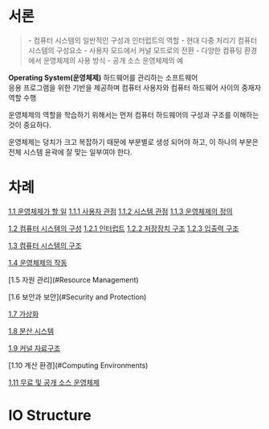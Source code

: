 # 서론

> \- 컴퓨터 시스템의 일반적인 구성과 인터럽트의 역할
  \- 현대 다중 처리기 컴퓨터 시스템의 구성요소
  \- 사용자 모드에서 커널 모드로의 전환
  \- 다양한 컴퓨팅 환경에서 운영체제의 사용 방식
  \- 공개 소스 운영체제의 예


**Operating System(운영체제)**
하드웨어를 관리하는 소프트웨어    
응용 프로그램을 위한 기반을 제공하며 컴퓨터 사용자와 컴퓨터 하드웨어 사이의 중재자 역할 수행

운영체제의 역할을 학습하기 위해서는 먼저 컴퓨터 하드웨어의 구성과 구조를 이해하는 것이 중요하다.

운영체제는 덩치가 크고 복잡하기 때문에 부분별로 생성 되어야 하고, 이 하나의 부분은 전체 시스템 윤곽에 잘 맞는 일부여야 한다.

# 차례
[1.1 운영체제가 할 일](#What-Operating-System-Do)
[1.1.1 사용자 관점](#User-View)
[1.1.2 시스템 관점](#System-View)
[1.1.3 운영체제의 정의](#Operating-System-Definitions)

[1.2 컴퓨터 시스템의 구성](#Computer-System-Organization)
[1.2.1 인터럽트](#Interrupts)
[1.2.2 저장장치 구조](#Storage-Structure)
[1.2.3 입출력 구조](#io-structure)

[1.3 컴퓨터 시스템의 구조](#Computer-System-Architecture)

[1.4 운영체제의 작동](#Operating-System-Operations)

[1.5 자원 관리](#Resource Management)

[1.6 보안과 보안](#Security and Protection)

[1.7 가상화](#Virtulization)

[1.8 분산 시스템](#Distributed-Systems)

[1.9 커널 자료구조](#Kernel_Data-Structures)

[1.10 계산 환경](#Computing Environments)

[1.11 무료 및 공개 소스 운영체제](#Free-and-OpenSource-Operating-Systems)

# IO Structure
